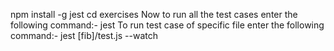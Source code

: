npm install -g jest
cd exercises
Now to run all the test cases enter the following command:-
jest
To run test case of specific file enter the following command:-
jest [fib]/test.js --watch

